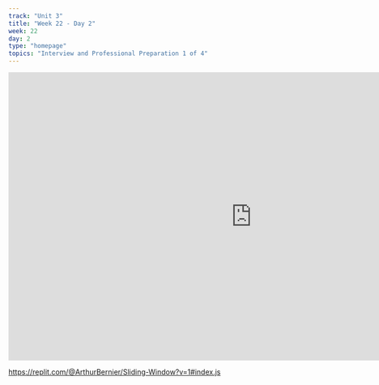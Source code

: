 ```yaml
---
track: "Unit 3"
title: "Week 22 - Day 2"
week: 22
day: 2
type: "homepage"
topics: "Interview and Professional Preparation 1 of 4"
---
```


<iframe src="https://docs.google.com/presentation/d/e/2PACX-1vRw22SCV8wcMXsk1hcl7ilm8ijxPxBMuVuH2Cva5uT_8aiQhE0k30TJGZIbUsUO6lLJef9FEK8MzDcl/embed?start=false&loop=true&delayms=3000" frameborder="0" width="960" height="569" allowfullscreen="true" mozallowfullscreen="true" webkitallowfullscreen="true"></iframe>

https://replit.com/@ArthurBernier/Sliding-Window?v=1#index.js